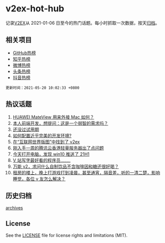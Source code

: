 # v2ex-hot-hub

 记录[V2EX](https://www.v2ex.com/)从 2021-01-06 日至今的热门话题。每小时抓取一次数据，按天[归档](archives)。
 
 ## 相关项目

- [GitHub热榜](https://github.com/snaildev/github-hot-hub)
- [知乎热榜](https://github.com/snaildev/zhihu-hot-hub)
- [微博热榜](https://github.com/snaildev/weibo-hot-hub)
- [头条热榜](https://github.com/snaildev/toutiao-hot-hub)
- [抖音热榜](https://github.com/snaildev/douyin-hot-hub)


 `更新时间：2021-05-20 10:02:33 +0800`

## 热议话题

1. [HUAWEI MateView 用来外接 Mac 如何？](https://www.v2ex.com/t/777946)
1. [本人前端开发，想提问：这是一个弱智的需求吗？](https://www.v2ex.com/t/777955)
1. [还没过试用期](https://www.v2ex.com/t/777910)
1. [如何配置近乎完美的开发环境?](https://www.v2ex.com/t/777966)
1. [在“互联网世界版图”中找到了 v2ex](https://www.v2ex.com/t/777889)
1. [刚入手一周的腾讯云香港轻量服务器出了点问题](https://www.v2ex.com/t/777843)
1. [今天打开电脑，发现 win10 推送了 21H1](https://www.v2ex.com/t/777842)
1. [V 站写字最好看的程序员........](https://www.v2ex.com/t/777897)
1. [万能 v2，求问什么自制饮品不含咖啡因和糖还很好喝？](https://www.v2ex.com/t/777852)
1. [租房的楼上，晚上打游戏打到凌晨，甚至通宵，隔音差，听的一清二楚，影响睡觉，各位 v 友怎么解决？](https://www.v2ex.com/t/777923)

## 历史归档

[archives](archives)

## License

See the [LICENSE](LICENSE) file for license rights and limitations (MIT).

